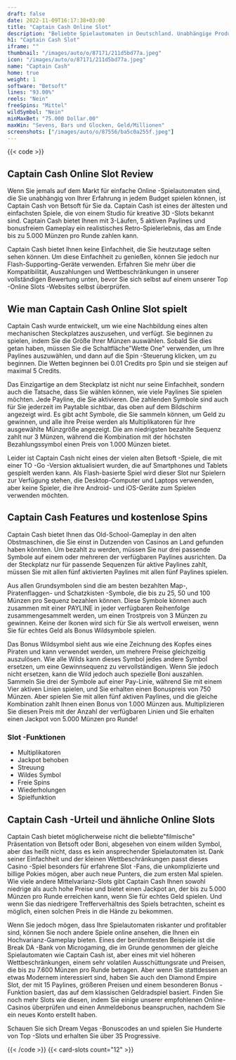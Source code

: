 ```yaml
---
draft: false
date: 2022-11-09T16:17:38+03:00
title: "Captain Cash Online Slot"
description: "Beliebte Spielautomaten in Deutschland. Unabhängige Produktbewertungen und exklusive Anmeldeangebote. Jetzt spielen!"
h1: "Captain Cash Slot"
iframe: ""
thumbnail: "/images/auto/o/87171/211d5bd77a.jpeg"
icon: "/images/auto/o/87171/211d5bd77a.jpeg"
name: "Captain Cash"
home: true
weight: 1
software: "Betsoft"
lines: "93.00%"
reels: "Nein"
freeSpins: "Mittel"
wildSymbol: "Nein"
minMaxBet: "75.000 Dollar.00"
maxWin: "Sevens, Bars und Glocken, Geld/Millionen"
screenshots: ["/images/auto/o/87556/ba5c0a255f.jpeg"]
---
```


{{< code >}}<h2>Captain Cash Online Slot Review</h2><p>Wenn Sie jemals auf dem Markt für einfache Online -Spielautomaten sind, die Sie unabhängig von Ihrer Erfahrung in jedem Budget spielen können, ist Captain Cash von Betsoft für Sie da. Captain Cash ist eines der ältesten und einfachsten Spiele, die von einem Studio für kreative 3D -Slots bekannt sind. Captain Cash bietet Ihnen mit 3-Läufen, 5 aktiven Paylines und bonusfreiem Gameplay ein realistisches Retro-Spielerlebnis, das am Ende bis zu 5.000 Münzen pro Runde zahlen kann.</p><p>Captain Cash bietet Ihnen keine Einfachheit, die Sie heutzutage selten sehen können. Um diese Einfachheit zu genießen, können Sie jedoch nur Flash-Supporting-Geräte verwenden. Erfahren Sie mehr über die Kompatibilität, Auszahlungen und Wettbeschränkungen in unserer vollständigen Bewertung unten, bevor Sie sich selbst auf einem unserer Top -Online Slots -Websites selbst überprüfen.</p><h2>Wie man Captain Cash Online Slot spielt</h2><p>Captain Cash wurde entwickelt, um wie eine Nachbildung eines alten mechanischen Steckplatzes auszusehen, und verfügt. Sie beginnen zu spielen, indem Sie die Größe Ihrer Münzen auswählen. Sobald Sie dies getan haben, müssen Sie die Schaltfläche"Wette One" verwenden, um Ihre Paylines auszuwählen, und dann auf die Spin -Steuerung klicken, um zu beginnen. Die Wetten beginnen bei 0.01 Credits pro Spin und sie steigen auf maximal 5 Credits.</p><p>Das Einzigartige an dem Steckplatz ist nicht nur seine Einfachheit, sondern auch die Tatsache, dass Sie wählen können, wie viele Paylines Sie spielen möchten. Jede Payline, die Sie aktivieren. Die zahlenden Symbole sind auch für Sie jederzeit im Paytable sichtbar, das oben auf dem Bildschirm angezeigt wird. Es gibt acht Symbole, die Sie sammeln können, um Geld zu gewinnen, und alle ihre Preise werden als Multiplikatoren für Ihre ausgewählte Münzgröße angezeigt. Die am niedrigsten bezahlte Sequenz zahlt nur 3 Münzen, während die Kombination mit der höchsten Bezahlungssymbol einen Preis von 1.000 Münzen bietet.</p><p>Leider ist Captain Cash nicht eines der vielen alten Betsoft -Spiele, die mit einer TO -Go -Version aktualisiert wurden, die auf Smartphones und Tablets gespielt werden kann. Als Flash-basierte Spiel wird dieser Slot nur Spielern zur Verfügung stehen, die Desktop-Computer und Laptops verwenden, aber keine Spieler, die ihre Android- und iOS-Geräte zum Spielen verwenden möchten.</p><h2>Captain Cash Features und kostenlose Spins</h2><p>Captain Cash bietet Ihnen das Old-School-Gameplay in den alten Obstmaschinen, die Sie einst in Dutzenden von Casinos an Land gefunden haben könnten. Um bezahlt zu werden, müssen Sie nur drei passende Symbole auf einem oder mehreren der verfügbaren Paylines ausrichten. Da der Steckplatz nur für passende Sequenzen für aktive Paylines zahlt, müssen Sie mit allen fünf aktivierten Paylines mit allen fünf Paylines spielen.</p><p>Aus allen Grundsymbolen sind die am besten bezahlten Map-, Piratenflaggen- und Schatzkisten -Symbole, die bis zu 25, 50 und 100 Münzen pro Sequenz bezahlen können. Diese Symbole können auch zusammen mit einer PAYLINE in jeder verfügbaren Reihenfolge zusammengesammelt werden, um einen Trostpreis von 3 Münzen zu gewinnen. Keine der Ikonen wird sich für Sie als wertvoll erweisen, wenn Sie für echtes Geld als Bonus Wildsymbole spielen.</p><p>Das Bonus Wildsymbol sieht aus wie eine Zeichnung des Kopfes eines Piraten und kann verwendet werden, um mehrere Preise gleichzeitig auszulösen. Wie alle Wilds kann dieses Symbol jedes andere Symbol ersetzen, um eine Gewinnsequenz zu vervollständigen. Wenn Sie jedoch nicht ersetzen, kann die Wild jedoch auch spezielle Boni auszahlen. Sammeln Sie drei der Symbole auf einer Pay-Linie, während Sie mit einem Vier aktiven Linien spielen, und Sie erhalten einen Bonuspreis von 750 Münzen. Aber spielen Sie mit allen fünf aktiven Paylines, und die gleiche Kombination zahlt Ihnen einen Bonus von 1.000 Münzen aus. Multiplizieren Sie diesen Preis mit der Anzahl der verfügbaren Linien und Sie erhalten einen Jackpot von 5.000 Münzen pro Runde!</p><h3>
Slot -Funktionen</h3><ul>
<li></span>
Multiplikatoren</li>
<li></span>
Jackpot behoben</li>
<li></span>
Streuung</li>
<li></span>
Wildes Symbol</li>
<li></span>
Freie Spins</li>
<li></span>
Wiederholungen</li>
<li></span>
Spielfunktion</li></ul><h2>Captain Cash -Urteil und ähnliche Online Slots</h2><p>Captain Cash bietet möglicherweise nicht die beliebte"filmische" Präsentation von Betsoft oder Boni, abgesehen von einem wilden Symbol, aber das heißt nicht, dass es kein ansprechender Spielautomaten ist. Dank seiner Einfachheit und der kleinen Wettbeschränkungen passt dieses Casino -Spiel besonders für erfahrene Slot -Fans, die unkomplizierte und billige Pokies mögen, aber auch neue Punters, die zum ersten Mal spielen. Wie viele andere Mittelvarianz-Slots gibt Captain Cash Ihnen sowohl niedrige als auch hohe Preise und bietet einen Jackpot an, der bis zu 5.000 Münzen pro Runde erreichen kann, wenn Sie für echtes Geld spielen. Und wenn Sie das niedrigere Trefferverhältnis des Spiels betrachten, scheint es möglich, einen solchen Preis in die Hände zu bekommen.</p><p>Wenn Sie jedoch mögen, dass Ihre Spielautomaten riskanter und profitabler sind, können Sie noch andere Spiele online ansehen, die Ihnen ein Hochvarianz-Gameplay bieten. Eines der berühmtesten Beispiele ist die Break DA -Bank von Microgaming, die im Grunde genommen der gleiche Spielautomaten wie Captain Cash ist, aber eines mit viel höheren Wettbeschränkungen, einem sehr volatilen Ausschüttungsrate und Preisen, die bis zu 7.600 Münzen pro Runde betragen. Aber wenn Sie stattdessen an etwas Modernem interessiert sind, haben Sie auch den Diamond Empire Slot, der mit 15 Paylines, größeren Preisen und einem besonderen Bonus -Funktion basiert, das auf dem klassischen Geldradspiel basiert. Finden Sie noch mehr Slots wie diesen, indem Sie einige unserer empfohlenen Online-Casinos überprüfen und einen Anmeldebonus beanspruchen, nachdem Sie ein neues Konto erstellt haben.</p><p>
Schauen Sie sich Dream Vegas -Bonuscodes an und spielen Sie Hunderte von Top -Slots und erhalten Sie über 35 Progressive.</p>{{< /code >}}
 {{< card-slots count="12" >}}